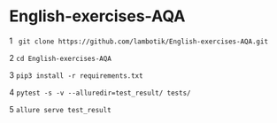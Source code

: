 # English-exercises-AQA

1 ``` git clone https://github.com/lambotik/English-exercises-AQA.git```
   
2 ```cd English-exercises-AQA```
   
3 ```pip3 install -r requirements.txt```
   
4 ```pytest -s -v --alluredir=test_result/ tests/```
   
5 ```allure serve test_result```
